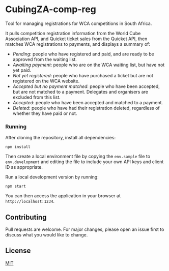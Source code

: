 # CubingZA-comp-reg
Tool for managing registrations for WCA competitions in South Africa.

It pulls competition registration information from the World Cube Association API, and Quicket ticket sales from the Quicket API, then matches WCA registrations to payments, and displays a summary of:
  - *Pending*: people who have registered and paid, and are ready to be approved from the waiting list.
  - *Awaiting payment*: people who are on the WCA waiting list, but have not yet paid.
  - *Not yet registered*: people who have purchased a ticket but are not registered on the WCA website.
  - *Accepted but no payment matched*: people who have been accepted, but are not matched to a payment. Delegates and organisers are excluded from this list.
  - *Accepted*: people who have been accepted and matched to a payment.
  - *Deleted*: people who have had their registration deleted, regardless of whether they have paid or not.

### Running

After cloning the repository, install all dependencies:

```
npm install
```

Then create a local environment file by copying the `env.sample` file to `env.development` and editing the file to include your own API keys and client ID as appropriate.

Run a local development version by running:
```
npm start
```

You can then access the application in your browser at `http://localhost:1234`.

## Contributing

Pull requests are welcome. For major changes, please open an issue first
to discuss what you would like to change.

## License

[MIT](https://choosealicense.com/licenses/mit/)